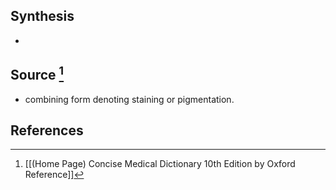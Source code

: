 ## Synthesis
- 
## Source [^1]
- combining form denoting staining or pigmentation.
## References

[^1]: [[(Home Page) Concise Medical Dictionary 10th Edition by Oxford Reference]]